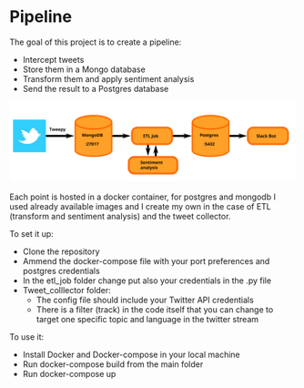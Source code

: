 # Pipeline
The goal of this project is to create a pipeline:
* Intercept tweets
* Store them in a Mongo database
* Transform them and apply sentiment analysis
* Send the result to a Postgres database


![Pipeline](pipeline.svg)


Each point is hosted in a docker container, for postgres and mongodb I used already available images and I create my own in the case of ETL (transform and sentiment analysis) and the tweet collector.

To set it up:
* Clone the repository
* Ammend the docker-compose file with your port preferences and postgres credentials
* In the etl_job folder change put also your credentials in the .py file
* Tweet_colllector folder:
  * The config file should include your Twitter API credentials
  * There is a filter (track) in the code itself that you can change to target one specific topic and language in the twitter stream

To use it:
* Install Docker and Docker-compose in your local machine
* Run docker-compose build from the main folder
* Run docker-compose up

